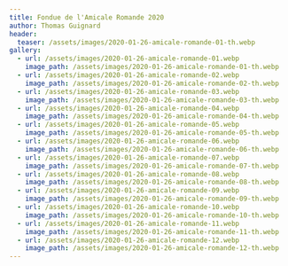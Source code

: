 ```yaml
---
title: Fondue de l'Amicale Romande 2020
author: Thomas Guignard
header:
  teaser: /assets/images/2020-01-26-amicale-romande-01-th.webp
gallery:
  - url: /assets/images/2020-01-26-amicale-romande-01.webp
    image_path: /assets/images/2020-01-26-amicale-romande-01-th.webp
  - url: /assets/images/2020-01-26-amicale-romande-02.webp
    image_path: /assets/images/2020-01-26-amicale-romande-02-th.webp
  - url: /assets/images/2020-01-26-amicale-romande-03.webp
    image_path: /assets/images/2020-01-26-amicale-romande-03-th.webp
  - url: /assets/images/2020-01-26-amicale-romande-04.webp
    image_path: /assets/images/2020-01-26-amicale-romande-04-th.webp
  - url: /assets/images/2020-01-26-amicale-romande-05.webp
    image_path: /assets/images/2020-01-26-amicale-romande-05-th.webp
  - url: /assets/images/2020-01-26-amicale-romande-06.webp
    image_path: /assets/images/2020-01-26-amicale-romande-06-th.webp
  - url: /assets/images/2020-01-26-amicale-romande-07.webp
    image_path: /assets/images/2020-01-26-amicale-romande-07-th.webp
  - url: /assets/images/2020-01-26-amicale-romande-08.webp
    image_path: /assets/images/2020-01-26-amicale-romande-08-th.webp
  - url: /assets/images/2020-01-26-amicale-romande-09.webp
    image_path: /assets/images/2020-01-26-amicale-romande-09-th.webp
  - url: /assets/images/2020-01-26-amicale-romande-10.webp
    image_path: /assets/images/2020-01-26-amicale-romande-10-th.webp
  - url: /assets/images/2020-01-26-amicale-romande-11.webp
    image_path: /assets/images/2020-01-26-amicale-romande-11-th.webp
  - url: /assets/images/2020-01-26-amicale-romande-12.webp
    image_path: /assets/images/2020-01-26-amicale-romande-12-th.webp
---
```

